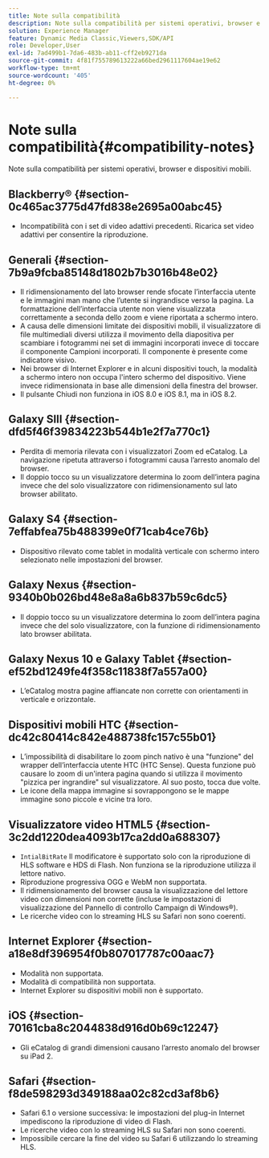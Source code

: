 ```yaml
---
title: Note sulla compatibilità
description: Note sulla compatibilità per sistemi operativi, browser e dispositivi mobili.
solution: Experience Manager
feature: Dynamic Media Classic,Viewers,SDK/API
role: Developer,User
exl-id: 7ad499b1-7da6-483b-ab11-cff2eb9271da
source-git-commit: 4f81f755789613222a66bed2961117604ae19e62
workflow-type: tm+mt
source-wordcount: '405'
ht-degree: 0%

---
```


# Note sulla compatibilità{#compatibility-notes}

<!-- Updated April 06, 2021 from https://wiki.corp.adobe.com/pages/viewpage.action?spaceKey=scene7qa&title=s7Viewers%2C+S7SDK%2C+S7OnDemand+Release+Notes - Contact is Sasha -->

Note sulla compatibilità per sistemi operativi, browser e dispositivi mobili.

## Blackberry® {#section-0c465ac3775d47fd838e2695a00abc45}

* Incompatibilità con i set di video adattivi precedenti. Ricarica set video adattivi per consentire la riproduzione.

## Generali {#section-7b9a9fcba85148d1802b7b3016b48e02}

* Il ridimensionamento del lato browser rende sfocate l’interfaccia utente e le immagini man mano che l’utente si ingrandisce verso la pagina. La formattazione dell’interfaccia utente non viene visualizzata correttamente a seconda dello zoom e viene riportata a schermo intero.
* A causa delle dimensioni limitate dei dispositivi mobili, il visualizzatore di file multimediali diversi utilizza il movimento della diapositiva per scambiare i fotogrammi nei set di immagini incorporati invece di toccare il componente Campioni incorporati. Il componente è presente come indicatore visivo.
* Nei browser di Internet Explorer e in alcuni dispositivi touch, la modalità a schermo intero non occupa l&#39;intero schermo del dispositivo. Viene invece ridimensionata in base alle dimensioni della finestra del browser.
* Il pulsante Chiudi non funziona in iOS 8.0 e iOS 8.1, ma in iOS 8.2.

## Galaxy SIII {#section-dfd5f46f39834223b544b1e2f7a770c1}

* Perdita di memoria rilevata con i visualizzatori Zoom ed eCatalog. La navigazione ripetuta attraverso i fotogrammi causa l’arresto anomalo del browser.
* Il doppio tocco su un visualizzatore determina lo zoom dell’intera pagina invece che del solo visualizzatore con ridimensionamento sul lato browser abilitato.

## Galaxy S4 {#section-7effabfea75b488399e0f71cab4ce76b}

* Dispositivo rilevato come tablet in modalità verticale con schermo intero selezionato nelle impostazioni del browser.

## Galaxy Nexus {#section-9340b0b026bd48e8a8a6b837b59c6dc5}

* Il doppio tocco su un visualizzatore determina lo zoom dell’intera pagina invece che del solo visualizzatore, con la funzione di ridimensionamento lato browser abilitata.

## Galaxy Nexus 10 e Galaxy Tablet {#section-ef52bd1249fe4f358c11838f7a557a00}

* L’eCatalog mostra pagine affiancate non corrette con orientamenti in verticale e orizzontale.

## Dispositivi mobili HTC {#section-dc42c80414c842e488738fc157c55b01}

* L’impossibilità di disabilitare lo zoom pinch nativo è una &quot;funzione&quot; del wrapper dell’interfaccia utente HTC (HTC Sense). Questa funzione può causare lo zoom di un&#39;intera pagina quando si utilizza il movimento &quot;pizzica per ingrandire&quot; sul visualizzatore. Al suo posto, tocca due volte.
* Le icone della mappa immagine si sovrappongono se le mappe immagine sono piccole e vicine tra loro.

## Visualizzatore video HTML5 {#section-3c2dd1220dea4093b17ca2dd0a688307}

* `IntialBitRate` Il modificatore è supportato solo con la riproduzione di HLS software e HDS di Flash. Non funziona se la riproduzione utilizza il lettore nativo.
* Riproduzione progressiva OGG e WebM non supportata.
* Il ridimensionamento del browser causa la visualizzazione del lettore video con dimensioni non corrette (incluse le impostazioni di visualizzazione del Pannello di controllo Campaign di Windows®).
* Le ricerche video con lo streaming HLS su Safari non sono coerenti.

## Internet Explorer {#section-a18e8df396954f0b807017787c00aac7}

* Modalità non supportata.
* Modalità di compatibilità non supportata.
* Internet Explorer su dispositivi mobili non è supportato.

## iOS {#section-70161cba8c2044838d916d0b69c12247}

* Gli eCatalog di grandi dimensioni causano l’arresto anomalo del browser su iPad 2.

## Safari {#section-f8de598293d349188aa02c82cd3af8b6}

* Safari 6.1 o versione successiva: le impostazioni del plug-in Internet impediscono la riproduzione di video di Flash.
* Le ricerche video con lo streaming HLS su Safari non sono coerenti.
* Impossibile cercare la fine del video su Safari 6 utilizzando lo streaming HLS.
